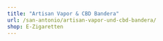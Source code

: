 ```yaml
---
title: "Artisan Vapor & CBD Bandera"
url: /san-antonio/artisan-vapor-und-cbd-bandera/
shop: E-Zigaretten
---
```

